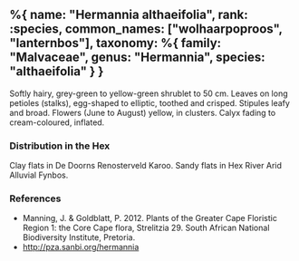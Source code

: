 %{
    name: "Hermannia althaeifolia",
    rank: :species,
    common_names: ["wolhaarpoproos", "lanternbos"],
    taxonomy: %{
        family: "Malvaceae",
        genus: "Hermannia",
        species: "althaeifolia"
    }
}
---

Softly hairy, grey-green to yellow-green shrublet to 50 cm. Leaves on long petioles (stalks),
egg-shaped to elliptic, toothed and crisped. Stipules leafy and broad. Flowers (June to August)
yellow, in clusters. Calyx fading to cream-coloured, inflated.

<!-- read more -->

### Distribution in the Hex

Clay flats in De Doorns Renosterveld Karoo. Sandy flats in Hex River Arid Alluvial Fynbos.

### References

* Manning, J. & Goldblatt, P. 2012. Plants of the Greater Cape Floristic Region 1: the Core Cape flora, Strelitzia 29. South African National Biodiversity Institute, Pretoria.
* http://pza.sanbi.org/hermannia
